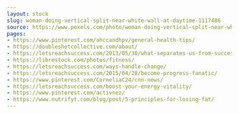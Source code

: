 ```yaml
---
layout: stock
slug: woman-doing-vertical-split-near-white-wall-at-daytime-1117486
source: https://www.pexels.com/photo/woman-doing-vertical-split-near-white-wall-at-daytime-1117486/
pages:
- https://www.pinterest.com/ahccandhpv/general-health-tips/
- https://doubleshotcollective.com/about/
- https://letsreachsuccess.com/2013/05/30/what-separates-us-from-success/
- https://librestock.com/photos/fitness/
- https://letsreachsuccess.com/ways-handle-change/
- https://letsreachsuccess.com/2015/04/28/become-progress-fanatic/
- https://www.pinterest.com/CorneliaC24/cnn-news/
- https://letsreachsuccess.com/boost-your-energy-vitality/
- https://www.pinterest.com/activnez/
- https://www.nutrifyt.com/blog/post/5-principles-for-losing-fat/
---
```

